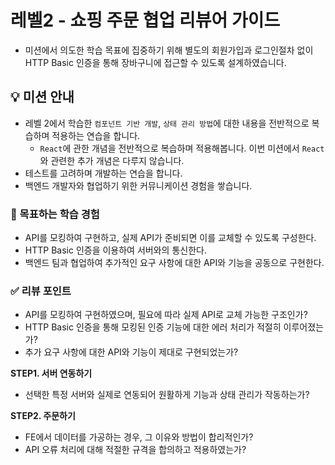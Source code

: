# 레벨2 - 쇼핑 주문 협업 리뷰어 가이드

- 미션에서 의도한 학습 목표에 집중하기 위해 별도의 회원가입과 로그인절차 없이 HTTP Basic 인증을 통해 장바구니에 접근할 수 있도록 설계하였습니다.

## 💡 미션 안내

- 레벨 2에서 학습한 `컴포넌트 기반 개발`, `상태 관리 방법`에 대한 내용을 전반적으로 복습하며 적용하는 연습을 합니다.
    - `React`에 관한 개념을 전반적으로 복습하며 적용해봅니다. 이번 미션에서 `React`와 관련한 추가 개념은 다루지 않습니다.
- 테스트를 고려하며 개발하는 연습을 합니다.
- 백엔드 개발자와 협업하기 위한 커뮤니케이션 경험을 쌓습니다.

### **📍 목표하는 학습 경험**

- API를 모킹하여 구현하고, 실제 API가 준비되면 이를 교체할 수 있도록 구성한다.
- HTTP Basic 인증을 이용하여 서버와의 통신한다.
- 백엔드 팀과 협업하여 추가적인 요구 사항에 대한 API와 기능을 공동으로 구현한다.

### **✅ 리뷰 포인트**

- API를 모킹하여 구현하였으며, 필요에 따라 실제 API로 교체 가능한 구조인가?
- HTTP Basic 인증을 통해 모킹된 인증 기능에 대한 에러 처리가 적절히 이루어졌는가?
- 추가 요구 사항에 대한 API와 기능이 제대로 구현되었는가?

**STEP1. 서버 연동하기**

- 선택한 특정 서버와 실제로 연동되어 원활하게 기능과 상태 관리가 작동하는가?

**STEP2. 주문하기**

- FE에서 데이터를 가공하는 경우, 그 이유와 방법이 합리적인가?
- API 오류 처리에 대해 적절한 규격을 합의하고 적용하였는가?
